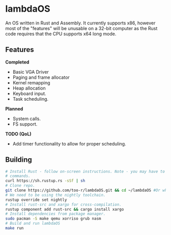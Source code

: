 # lambdaOS
An OS written in Rust and Assembly. It currently supports x86, however most of the "features" will be unusable on a 32-bit computer as the Rust code requires that the CPU supports x64 long mode.

## Features
**Completed**
- Basic VGA Driver
- Paging and frame allocator
- Kernel remapping
- Heap allocation
- Keyboard input.
- Task scheduling.

**Planned**
- System calls.
- FS support.

**TODO (QoL)**
- Add timer functionality to allow for proper scheduling.

## Building
```bash
# Install Rust - follow on-screen instructions. Note - you may have to reload your shell to be able to use Rust
# commands.
curl https://sh.rustup.rs -sSf | sh
# Clone repo.
git clone https://github.com/too-r/lambdaOS.git && cd ~/lambdaOS #Or wherever you put it.
# We need to be using the nightly toolchain.
rustup override set nightly
# Install rust-src and xargo for cross-compilation.
rustup component add rust-src && cargo install xargo
# Install dependencies from package manager.
sudo pacman -S make qemu xorriso grub nasm
# Build and run lambdaOS
make run
```
